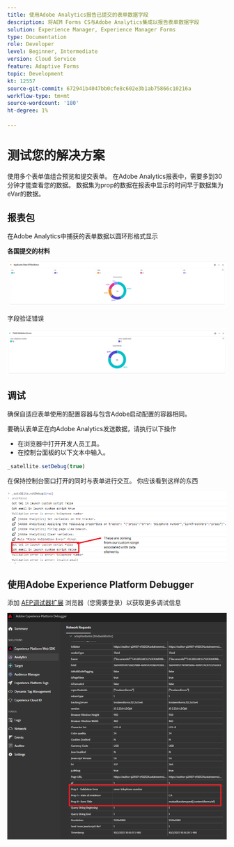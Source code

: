 ```yaml
---
title: 使用Adobe Analytics报告已提交的表单数据字段
description: 将AEM Forms CS与Adobe Analytics集成以报告表单数据字段
solution: Experience Manager, Experience Manager Forms
type: Documentation
role: Developer
level: Beginner, Intermediate
version: Cloud Service
feature: Adaptive Forms
topic: Development
kt: 12557
source-git-commit: 672941b4047bb0cfe8c602e3b1ab75866c10216a
workflow-type: tm+mt
source-wordcount: '180'
ht-degree: 1%

---
```


# 测试您的解决方案

使用多个表单值组合预览和提交表单。 在Adobe Analytics报表中，需要多到30分钟才能查看您的数据。 数据集为prop的数据在报表中显示的时间早于数据集为eVar的数据。

## 报表包

在Adobe Analytics中捕获的表单数据以圆环形格式显示

**各国提交的材料**

![应用程序bystate](assets/donut.png)

字段验证错误

![字段验证 — 错误](assets/donut-field-validation.png)

## 调试

确保自适应表单使用的配置容器与包含Adobe启动配置的容器相同。

要确认表单正在向Adobe Analytics发送数据，请执行以下操作

* 在浏览器中打开开发人员工具。
* 在控制台面板的以下文本中输入。

```javascript
_satellite.setDebug(true)
```

在保持控制台窗口打开的同时与表单进行交互。 你应该看到这样的东西

![控制台调试](assets/debug.png)

## 使用Adobe Experience Platform Debugger

添加 [AEP调试器扩展](https://experienceleague.adobe.com/docs/experience-platform/debugger/home.html) 浏览器（您需要登录）以获取更多调试信息

![platform-debugger](assets/platform-debugger.png)





